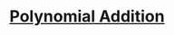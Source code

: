 # <a href=https://github.com/vigneshsnaik/DS-LAB/blob/main/cycle1/Codes/Polynomial_Addition.c>Polynomial Addition</a>


